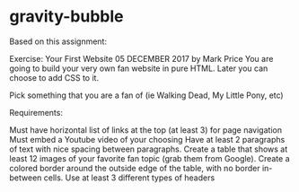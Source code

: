 # gravity-bubble
Based on this assignment:

Exercise: Your First Website
05 DECEMBER 2017 by Mark Price
You are going to build your very own fan website in pure HTML. Later you can choose to add CSS to it.

Pick something that you are a fan of (ie Walking Dead, My Little Pony, etc)

Requirements:

Must have horizontal list of links at the top (at least 3) for page navigation
Must embed a Youtube video of your choosing
Have at least 2 paragraphs of text with nice spacing between paragraphs.
Create a table that shows at least 12 images of your favorite fan topic (grab them from Google). Create a colored border around the outside edge of the table, with no border in-between cells.
Use at least 3 different types of headers
